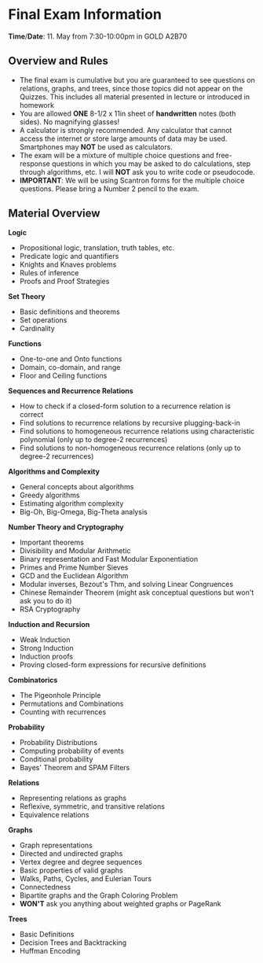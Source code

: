 Final Exam Information 
=

**Time**/**Date**: 11. May from 7:30-10:00pm in GOLD A2B70  

Overview and Rules  
--------
- The final exam is cumulative but you are guaranteed to see questions on relations, graphs, and trees, since those topics did not appear on the Quizzes. This includes all material presented in lecture or introduced in homework
- You are allowed **ONE** 8-1/2 x 11in sheet of **handwritten** notes (both sides).  No magnifying glasses! 
- A calculator is strongly recommended.   Any calculator that cannot access the internet or store large amounts of data may be used. Smartphones may **NOT** be used as calculators.
- The exam will be a mixture of multiple choice questions and free-response questions in which you may be asked to do calculations, step through algorithms, etc.  I will **NOT** ask you to write code or pseudocode. 
- **IMPORTANT**: We will be using Scantron forms for the multiple choice questions.  Please bring a Number 2 pencil to the exam. 


Material Overview 
---

**Logic**
- Propositional logic, translation, truth tables, etc. 
- Predicate logic and quantifiers 
- Knights and Knaves problems 
- Rules of inference 
- Proofs and Proof Strategies 

**Set Theory**
- Basic definitions and theorems 
- Set operations 
- Cardinality 

**Functions**
- One-to-one and Onto functions 
- Domain, co-domain, and range 
- Floor and Ceiling functions 

**Sequences and Recurrence Relations**
- How to check if a closed-form solution to a recurrence relation is correct
- Find solutions to recurrence relations by recursive plugging-back-in
- Find solutions to homogeneous recurrence relations using characteristic polynomial (only up to degree-2 recurrences)
- Find solutions to non-homogeneous recurrence relations (only up to degree-2 recurrences)

**Algorithms and Complexity**
- General concepts about algorithms
- Greedy algorithms 
- Estimating algorithm complexity 
- Big-Oh, Big-Omega, Big-Theta analysis 

**Number Theory and Cryptography**
- Important theorems 
- Divisibility and Modular Arithmetic 
- Binary representation and Fast Modular Exponentiation 
- Primes and Prime Number Sieves 
- GCD and the Euclidean Algorithm 
- Modular inverses, Bezout's Thm, and solving Linear Congruences 
- Chinese Remainder Theorem (might ask conceptual questions but won't ask you to do it) 
- RSA Cryptography 

**Induction and Recursion** 
- Weak Induction 
- Strong Induction
- Induction proofs 
- Proving closed-form expressions for recursive definitions 

**Combinatorics**
- The Pigeonhole Principle 
- Permutations and Combinations 
- Counting with recurrences 

**Probability** 
- Probability Distributions 
- Computing probability of events 
- Conditional probability 
- Bayes' Theorem and SPAM Filters 

**Relations**
- Representing relations as graphs 
- Reflexive, symmetric, and transitive relations 
- Equivalence relations 

**Graphs** 
- Graph representations 
- Directed and undirected graphs 
- Vertex degree and degree sequences
- Basic properties of valid graphs 
- Walks, Paths, Cycles, and Eulerian Tours 
- Connectedness 
- Bipartite graphs and the Graph Coloring Problem 
- **WON'T** ask you anything about weighted graphs or PageRank 

**Trees** 
- Basic Definitions 
- Decision Trees and Backtracking 
- Huffman Encoding 













